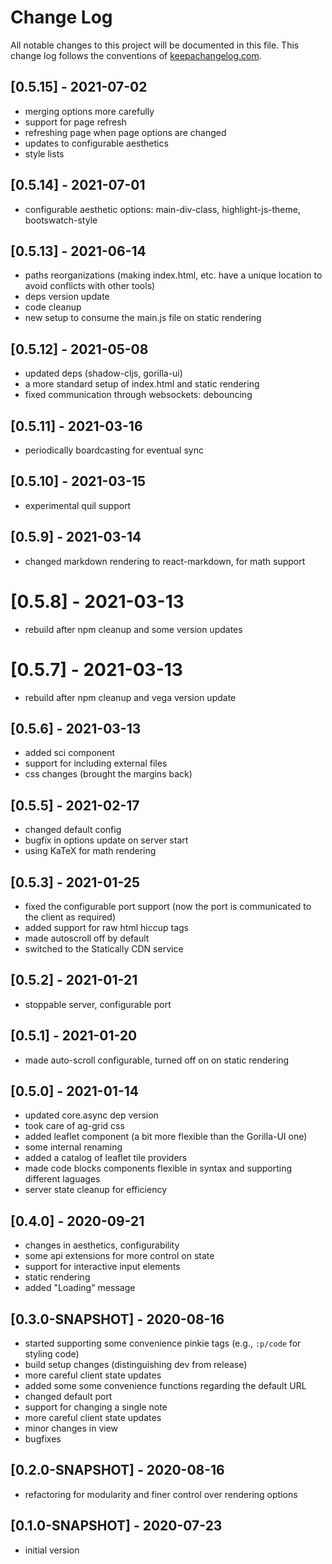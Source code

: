 # Change Log
All notable changes to this project will be documented in this file. This change log follows the conventions of [keepachangelog.com](http://keepachangelog.com/).

## [0.5.15] - 2021-07-02
- merging options more carefully
- support for page refresh
- refreshing page when page options are changed
- updates to configurable aesthetics
- style lists

## [0.5.14] - 2021-07-01
- configurable aesthetic options: main-div-class, highlight-js-theme, bootswatch-style

## [0.5.13] - 2021-06-14
- paths reorganizations (making index.html, etc. have a unique location to avoid conflicts with other tools)
- deps version update
- code cleanup
- new setup to consume the main.js file on static rendering

## [0.5.12] - 2021-05-08
- updated deps (shadow-cljs, gorilla-ui)
- a more standard setup of index.html and static rendering
- fixed communication through websockets: debouncing

## [0.5.11] - 2021-03-16
- periodically boardcasting for eventual sync

## [0.5.10] - 2021-03-15
- experimental quil support

## [0.5.9] - 2021-03-14
- changed markdown rendering to react-markdown, for math support

# [0.5.8] - 2021-03-13
- rebuild after npm cleanup and some version updates

# [0.5.7] - 2021-03-13
- rebuild after npm cleanup and vega version update

## [0.5.6] - 2021-03-13
- added sci component
- support for including external files
- css changes (brought the margins back)

## [0.5.5] - 2021-02-17
- changed default config
- bugfix in options update on server start
- using KaTeX for math rendering

## [0.5.3] - 2021-01-25
- fixed the configurable port support (now the port is communicated to the client as required)
- added support for raw html hiccup tags
- made autoscroll off by default
- switched to the Statically CDN service

## [0.5.2] - 2021-01-21
- stoppable server, configurable port

## [0.5.1] - 2021-01-20
- made auto-scroll configurable, turned off on on static rendering

## [0.5.0] - 2021-01-14
- updated core.async dep version
- took care of ag-grid css
- added leaflet component (a bit more flexible than the Gorilla-UI one)
- some internal renaming
- added a catalog of leaflet tile providers
- made code blocks components flexible in syntax and supporting different laguages
- server state cleanup for efficiency

## [0.4.0] - 2020-09-21
- changes in aesthetics, configurability
- some api extensions for more control on state
- support for interactive input elements
- static rendering
- added "Loading" message

## [0.3.0-SNAPSHOT] - 2020-08-16
- started supporting some convenience pinkie tags (e.g., `:p/code` for styling code)
- build setup changes (distinguishing dev from release)
- more careful client state updates
- added some some convenience functions regarding the default URL
- changed default port
- support for changing a single note
- more careful client state updates 
- minor changes in view
- bugfixes

## [0.2.0-SNAPSHOT] - 2020-08-16
- refactoring for modularity and finer control over rendering options

## [0.1.0-SNAPSHOT] - 2020-07-23
- initial version

